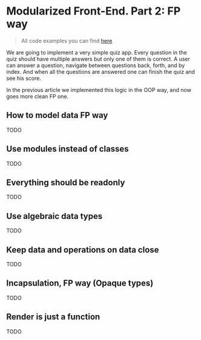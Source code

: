 # Modularized Front-End. Part 2: FP way

> All code examples you can find [here](https://github.com/denistakeda/modulas)

We are going to implement a very simple quiz app. Every question in the quiz
should have multiple answers but only one of them is correct.
A user can answer a question, navigate between questions back, forth, and by
index.
And when all the questions are answered one can finish the quiz and see his score.

In the previous article we implemented this logic in the OOP way, and now goes
more clean FP one.

## How to model data FP way

TODO

## Use modules instead of classes

TODO

## Everything should be readonly

TODO

## Use algebraic data types

TODO

## Keep data and operations on data close

TODO

## Incapsulation, FP way (Opaque types)

TODO

## Render is just a function

TODO

